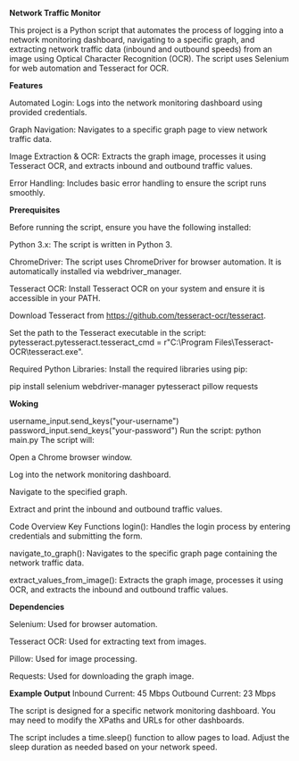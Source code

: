 **Network Traffic Monitor**

This project is a Python script that automates the process of logging into a network monitoring dashboard, navigating to a specific graph, and extracting network traffic data (inbound and outbound speeds) from an image using Optical Character Recognition (OCR). The script uses Selenium for web automation and Tesseract for OCR.

**Features**

Automated Login: Logs into the network monitoring dashboard using provided credentials.

Graph Navigation: Navigates to a specific graph page to view network traffic data.

Image Extraction & OCR: Extracts the graph image, processes it using Tesseract OCR, and extracts inbound and outbound traffic values.

Error Handling: Includes basic error handling to ensure the script runs smoothly.

**Prerequisites**

Before running the script, ensure you have the following installed:

Python 3.x: The script is written in Python 3.

ChromeDriver: The script uses ChromeDriver for browser automation. It is automatically installed via webdriver_manager.

Tesseract OCR: Install Tesseract OCR on your system and ensure it is accessible in your PATH.

Download Tesseract from https://github.com/tesseract-ocr/tesseract.

Set the path to the Tesseract executable in the script: pytesseract.pytesseract.tesseract_cmd = r"C:\Program Files\Tesseract-OCR\tesseract.exe".

Required Python Libraries: Install the required libraries using pip:

pip install selenium webdriver-manager pytesseract pillow requests


**Woking**

username_input.send_keys("your-username")
password_input.send_keys("your-password")
Run the script:
python main.py
The script will:

Open a Chrome browser window.

Log into the network monitoring dashboard.

Navigate to the specified graph.

Extract and print the inbound and outbound traffic values.

Code Overview
Key Functions
login(): Handles the login process by entering credentials and submitting the form.

navigate_to_graph(): Navigates to the specific graph page containing the network traffic data.

extract_values_from_image(): Extracts the graph image, processes it using OCR, and extracts the inbound and outbound traffic values.

**Dependencies**

Selenium: Used for browser automation.

Tesseract OCR: Used for extracting text from images.

Pillow: Used for image processing.

Requests: Used for downloading the graph image.

**Example Output**
Inbound Current: 45 Mbps
Outbound Current: 23 Mbps


The script is designed for a specific network monitoring dashboard. You may need to modify the XPaths and URLs for other dashboards.

The script includes a time.sleep() function to allow pages to load. Adjust the sleep duration as needed based on your network speed.
